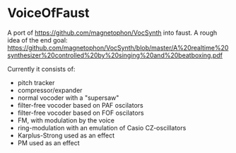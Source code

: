 VoiceOfFaust
============

A port of https://github.com/magnetophon/VocSynth into faust.
A rough idea of the end goal: https://github.com/magnetophon/VocSynth/blob/master/A%20realtime%20synthesizer%20controlled%20by%20singing%20and%20beatboxing.pdf

Currently it consists of:

* pitch tracker
* compressor/expander
* normal vocoder with a "supersaw"
* filter-free vocoder based on PAF oscilators
* filter-free vocoder based on FOF oscilators
* FM, with modulation by the voice
* ring-modulation with an emulation of Casio CZ-oscillators
* Karplus-Strong used as an effect
* PM used as an effect

